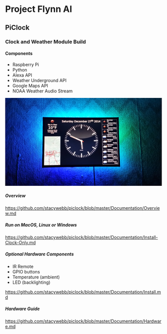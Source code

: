 # Project Flynn AI

## PiClock

### Clock and Weather Module Build

#### Components
- Raspberry Pi
- Python
- Alexa API
- Weather Underground API
- Google Maps API
- NOAA Weather Audio Stream
  
![PiClock Picture](https://github.com/stacywebb/piclock/blob/master/Pictures/20141227_174953.jpg)


##### Overview

https://github.com/stacywebb/piclock/blob/master/Documentation/Overview.md


##### Run on MacOS, Linux or Windows 

https://github.com/stacywebb/piclock/blob/master/Documentation/Install-Clock-Only.md

##### Optional Hardware Components
- IR Remote
- GPIO buttons
- Temperature (ambient)
- LED (backlighting)

https://github.com/stacywebb/piclock/blob/master/Documentation/Install.md

##### Hardware Guide
https://github.com/stacywebb/piclock/blob/master/Documentation/Hardware.md

 
